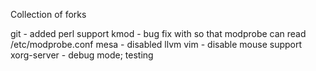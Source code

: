 Collection of forks

git - added perl support
kmod - bug fix with so that modprobe can read /etc/modprobe.conf
mesa - disabled llvm
vim - disable mouse support
xorg-server - debug mode; testing
